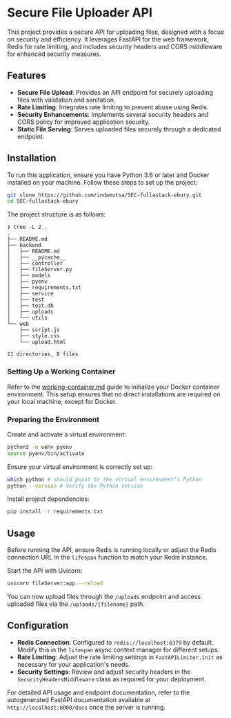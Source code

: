 # Secure File Uploader API

This project provides a secure API for uploading files, designed with a focus on security and efficiency. It leverages FastAPI for the web framework, Redis for rate limiting, and includes security headers and CORS middleware for enhanced security measures.

## Features

- **Secure File Upload**: Provides an API endpoint for securely uploading files with validation and sanitation.
- **Rate Limiting**: Integrates rate limiting to prevent abuse using Redis.
- **Security Enhancements**: Implements several security headers and CORS policy for improved application security.
- **Static File Serving**: Serves uploaded files securely through a dedicated endpoint.

## Installation

To run this application, ensure you have Python 3.6 or later and Docker installed on your machine. Follow these steps to set up the project:

```bash
git clone https://github.com/indamutsa/SEC-fullastack-ebury.git
cd SEC-fullastack-ebury
```

The project structure is as follows:

```plaintext
❯ tree -L 2 .
.
├── README.md
├── backend
│   ├── README.md
│   ├── __pycache__
│   ├── controller
│   ├── fileServer.py
│   ├── models
│   ├── pyenv
│   ├── requirements.txt
│   ├── service
│   ├── test
│   ├── test.db
│   ├── uploads
│   └── utils
└── web
    ├── script.js
    ├── style.css
    └── upload.html

11 directories, 8 files
```

### Setting Up a Working Container

Refer to the [working-container.md](../working-container.md) guide to initialize your Docker container environment. This setup ensures that no direct installations are required on your local machine, except for Docker.

### Preparing the Environment

Create and activate a virtual environment:

```bash
python3 -m venv pyenv
source pyenv/bin/activate
```

Ensure your virtual environment is correctly set up:

```bash
which python # should point to the virtual environment's Python
python --version # Verify the Python version
```

Install project dependencies:

```bash
pip install -r requirements.txt
```

## Usage

Before running the API, ensure Redis is running locally or adjust the Redis connection URL in the `lifespan` function to match your Redis instance.

Start the API with Uvicorn:

```bash
uvicorn fileServer:app --reload
```

You can now upload files through the `/uploads` endpoint and access uploaded files via the `/uploads/{filename}` path.

## Configuration

- **Redis Connection**: Configured to `redis://localhost:6379` by default. Modify this in the `lifespan` async context manager for different setups.
- **Rate Limiting**: Adjust the rate limiting settings in `FastAPILimiter.init` as necessary for your application's needs.
- **Security Settings**: Review and adjust security headers in the `SecurityHeadersMiddleware` class as required for your deployment.

For detailed API usage and endpoint documentation, refer to the autogenerated FastAPI documentation available at `http://localhost:8000/docs` once the server is running.
